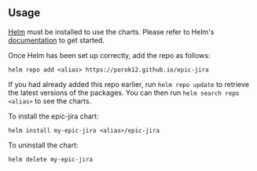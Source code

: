 ## Usage

[Helm](https://helm.sh) must be installed to use the charts.  Please refer to
Helm's [documentation](https://helm.sh/docs) to get started.

Once Helm has been set up correctly, add the repo as follows:

```shell
helm repo add <alias> https://porok12.github.io/epic-jira
```

If you had already added this repo earlier, run `helm repo update` to retrieve
the latest versions of the packages.  You can then run `helm search repo
<alias>` to see the charts.

To install the epic-jira chart:

```shell
helm install my-epic-jira <alias>/epic-jira
```

To uninstall the chart:

```shell
helm delete my-epic-jira
```
